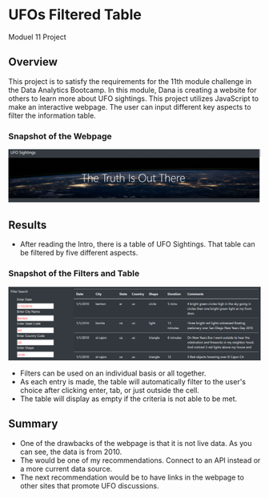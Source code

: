 # UFOs Filtered Table

Moduel 11 Project

## Overview

This project is to satisfy the requirements for the 11th module challenge in the Data Analytics Bootcamp.
In this module, Dana is creating a website for others to learn more about UFO sightings. This project utilizes
JavaScript to make an interactive webpage. The user can input different key aspects to filter the information table.

### Snapshot of the Webpage
![Webpage Snapshot](https://github.com/summerstime/UFOs/blob/main/static/images/Websiteintro.png)

## Results

* After reading the Intro, there is a table of UFO Sightings. That table can be filtered by five different aspects.  

### Snapshot of the Filters and Table
![Filters Snapshot](https://github.com/summerstime/UFOs/blob/main/static/images/Filters.png)

* Filters can be used on an individual basis or all together. 
* As each entry is made, the table will automatically filter to the user's choice after clicking enter, tab, or just outside the cell.
* The table will display as empty if the criteria is not able to be met.

## Summary

- One of the drawbacks of the webpage is that it is not live data. As you can see, the data is from 2010.
- The would be one of my recommendations. Connect to an API instead or a more current data source.
- The next recommendation would be to have links in the webpage to other sites that promote UFO discussions.